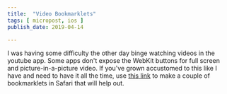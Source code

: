 ```yaml
---
title:  "Video Bookmarklets"
tags: [ micropost, ios ]
publish_date: 2019-04-14

---
```


I was having some difficulty the other day binge watching videos in the youtube
app. Some apps don't expose the WebKit buttons for full screen and
picture-in-a-picture video. If you've grown accustomed to this like I have and
need to have it all the time, use
[this link](https://www.cultofmac.com/537277/force-youtube-videos-to-play-full-screen-in-safari-ipad/)
to make a couple of bookmarklets in Safari that will help out.
